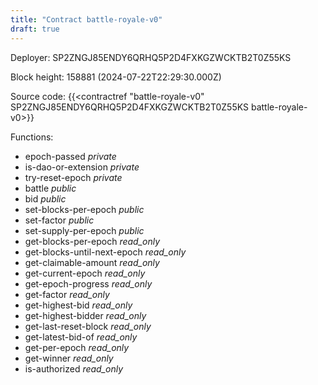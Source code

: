 ```yaml
---
title: "Contract battle-royale-v0"
draft: true
---
```

Deployer: SP2ZNGJ85ENDY6QRHQ5P2D4FXKGZWCKTB2T0Z55KS


 



Block height: 158881 (2024-07-22T22:29:30.000Z)

Source code: {{<contractref "battle-royale-v0" SP2ZNGJ85ENDY6QRHQ5P2D4FXKGZWCKTB2T0Z55KS battle-royale-v0>}}

Functions:

* epoch-passed _private_
* is-dao-or-extension _private_
* try-reset-epoch _private_
* battle _public_
* bid _public_
* set-blocks-per-epoch _public_
* set-factor _public_
* set-supply-per-epoch _public_
* get-blocks-per-epoch _read_only_
* get-blocks-until-next-epoch _read_only_
* get-claimable-amount _read_only_
* get-current-epoch _read_only_
* get-epoch-progress _read_only_
* get-factor _read_only_
* get-highest-bid _read_only_
* get-highest-bidder _read_only_
* get-last-reset-block _read_only_
* get-latest-bid-of _read_only_
* get-per-epoch _read_only_
* get-winner _read_only_
* is-authorized _read_only_
